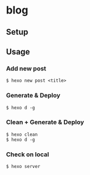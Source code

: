 # blog

## Setup

## Usage
### Add new post
```
$ hexo new post <title>
```

### Generate & Deploy
```
$ hexo d -g
```

### Clean + Generate & Deploy
```
$ hexo clean
$ hexo d -g
```

### Check on local
```
$ hexo server
```
